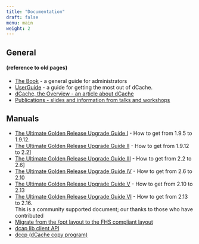 ```yaml
---
title: "Documentation"
draft: false
menu: main
weight: 2
---
```


## General

#### (reference to old pages)

* [The Book](https://www.dcache.org/old/manuals/book.shtml) - a general guide for administrators
* [UserGuide](https://www.dcache.org/old/manuals/userguide.shtml) - a guide for getting the most out of dCache.
* [dCache, the Overview - an article about dCache](https://www.dcache.org/old/manuals/dcache-whitepaper-light.pdf)
* [Publications - slides and information from talks and workshops](https://www.dcache.org/old/manuals/publications.shtml)

## Manuals

* [The Ultimate Golden Release Upgrade Guide I](https://www.dcache.org/old/manuals/2011/goettingen/upgradeguide/upgrade-guide.html) - How to get from 1.9.5 to 1.9.12.
* [The Ultimate Golden Release Upgrade Guide II](https://www.dcache.org/old/manuals/upgrade-1.9.12-to-2.2.shtml) - How to get from 1.9.12 to 2.2]
* [The Ultimate Golden Release Upgrade Guide III](https://www.dcache.org/old/manuals/upgrade/upgrade-2.2-to-2.6.html) - How to get from 2.2 to 2.6]
* [The Ultimate Golden Release Upgrade Guide IV](https://www.dcache.org/old/manuals/upgrade-2.10/upgrade-2.6-to-2.10.html) - How to get from 2.6 to 2.10
* [The Ultimate Golden Release Upgrade Guide V](https://www.dcache.org/old/manuals/upgrade/upgrade-guide-213.html) - How to get from 2.10 to 2.13
* [The Ultimate Golden Release Upgrade Guide VI](https://github.com/dCache/upgrade-guide-216/blob/master/UPGRADE216.md) - How to get from 2.13 to 2.16.  <br/> This is a community supported document; our thanks to those who have contributed
* [Migrate from the /opt layout to the FHS compliant layout](http://trac.dcache.org/wiki/optToUsr)
* [dcap lib client API](https://www.dcache.org/old/manuals/libdcap.shtml)
* [dccp (dCache copy program)](https://www.dcache.org/old/manuals/dccp.shtml)
